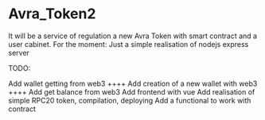 # Avra_Token2

It will be a service of regulation a new Avra Token with smart contract and a user cabinet. For the moment: Just a simple realisation of nodejs express server

TODO:

Add wallet getting from web3 ++++
Add creation of a new wallet with web3 ++++
Add get balance from web3
Add frontend with vue
Add realisation of simple RPC20 token, compilation, deploying
Add a functional to work with contract
